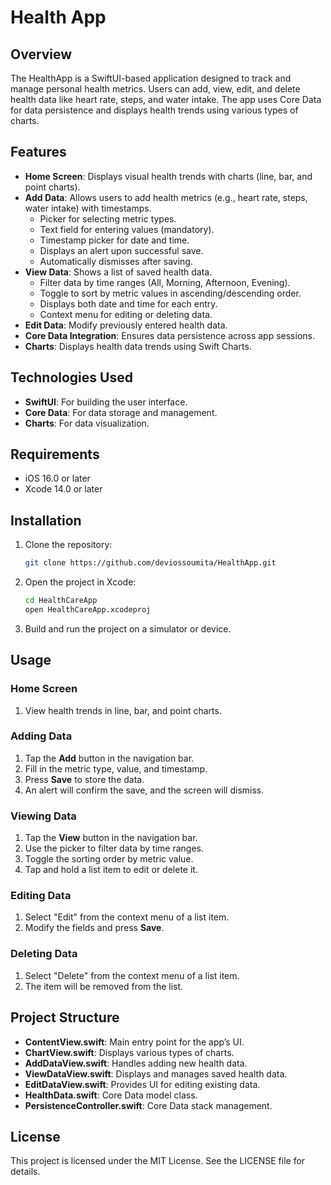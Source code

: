 # Health App

## Overview
The HealthApp is a SwiftUI-based application designed to track and manage personal health metrics. Users can add, view, edit, and delete health data like heart rate, steps, and water intake. The app uses Core Data for data persistence and displays health trends using various types of charts.

## Features
- **Home Screen**: Displays visual health trends with charts (line, bar, and point charts).
- **Add Data**: Allows users to add health metrics (e.g., heart rate, steps, water intake) with timestamps.
  - Picker for selecting metric types.
  - Text field for entering values (mandatory).
  - Timestamp picker for date and time.
  - Displays an alert upon successful save.
  - Automatically dismisses after saving.
- **View Data**: Shows a list of saved health data.
  - Filter data by time ranges (All, Morning, Afternoon, Evening).
  - Toggle to sort by metric values in ascending/descending order.
  - Displays both date and time for each entry.
  - Context menu for editing or deleting data.
- **Edit Data**: Modify previously entered health data.
- **Core Data Integration**: Ensures data persistence across app sessions.
- **Charts**: Displays health data trends using Swift Charts.

## Technologies Used
- **SwiftUI**: For building the user interface.
- **Core Data**: For data storage and management.
- **Charts**: For data visualization.

## Requirements
- iOS 16.0 or later
- Xcode 14.0 or later

## Installation
1. Clone the repository:
   ```bash
   git clone https://github.com/deviossoumita/HealthApp.git
   ```
2. Open the project in Xcode:
   ```bash
   cd HealthCareApp
   open HealthCareApp.xcodeproj
   ```
3. Build and run the project on a simulator or device.

## Usage
### Home Screen
1. View health trends in line, bar, and point charts.

### Adding Data
1. Tap the **Add** button in the navigation bar.
2. Fill in the metric type, value, and timestamp.
3. Press **Save** to store the data.
4. An alert will confirm the save, and the screen will dismiss.

### Viewing Data
1. Tap the **View** button in the navigation bar.
2. Use the picker to filter data by time ranges.
3. Toggle the sorting order by metric value.
4. Tap and hold a list item to edit or delete it.

### Editing Data
1. Select "Edit" from the context menu of a list item.
2. Modify the fields and press **Save**.

### Deleting Data
1. Select "Delete" from the context menu of a list item.
2. The item will be removed from the list.

## Project Structure
- **ContentView.swift**: Main entry point for the app’s UI.
- **ChartView.swift**: Displays various types of charts.
- **AddDataView.swift**: Handles adding new health data.
- **ViewDataView.swift**: Displays and manages saved health data.
- **EditDataView.swift**: Provides UI for editing existing data.
- **HealthData.swift**: Core Data model class.
- **PersistenceController.swift**: Core Data stack management.

## License
This project is licensed under the MIT License. See the LICENSE file for details.

